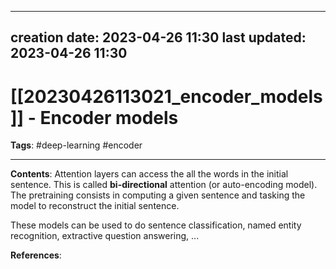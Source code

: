 
---
creation date: 2023-04-26 11:30
last updated: 2023-04-26 11:30
---
# [[20230426113021_encoder_models]] - Encoder models
__Tags__: #deep-learning  #encoder

---
__Contents__: Attention layers can access the all the words in the initial sentence. This is called **bi-directional** attention (or auto-encoding model). The pretraining consists in computing a given sentence and tasking the model to reconstruct the initial sentence.

These models can be used to do sentence classification, named entity recognition, extractive question answering, ...

__References__:
